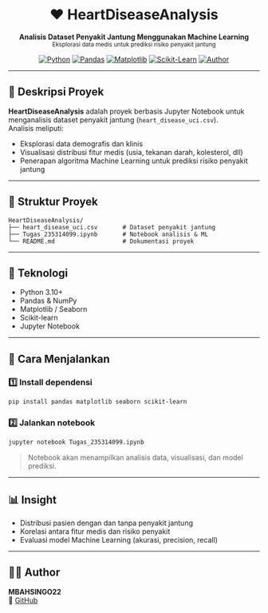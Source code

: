 <h1 align="center">❤️ HeartDiseaseAnalysis</h1>
<p align="center">
  <b>Analisis Dataset Penyakit Jantung Menggunakan Machine Learning</b><br>
  <sub>Eksplorasi data medis untuk prediksi risiko penyakit jantung</sub>
</p>

<div align="center">

[![Python](https://img.shields.io/badge/Python-3.10+-blue?logo=python)](https://www.python.org/)
[![Pandas](https://img.shields.io/badge/Pandas-Data%20Analysis-yellow?logo=pandas)](https://pandas.pydata.org/)
[![Matplotlib](https://img.shields.io/badge/Matplotlib-Visualization-success?logo=matplotlib)](https://matplotlib.org/)
[![Scikit-Learn](https://img.shields.io/badge/Scikit--Learn-ML-orange?logo=scikit-learn)](https://scikit-learn.org/)
[![Author](https://img.shields.io/badge/Author-MBAHSINGO22-blue)](https://github.com/MBAHSINGO22)

</div>

---

## 📖 Deskripsi Proyek

**HeartDiseaseAnalysis** adalah proyek berbasis Jupyter Notebook untuk menganalisis dataset penyakit jantung (`heart_disease_uci.csv`).  
Analisis meliputi:
- Eksplorasi data demografis dan klinis
- Visualisasi distribusi fitur medis (usia, tekanan darah, kolesterol, dll)
- Penerapan algoritma Machine Learning untuk prediksi risiko penyakit jantung

---

## 📂 Struktur Proyek

```
HeartDiseaseAnalysis/
├── heart_disease_uci.csv       # Dataset penyakit jantung
├── Tugas_235314099.ipynb       # Notebook analisis & ML
└── README.md                   # Dokumentasi proyek
```

---

## 🧰 Teknologi

- Python 3.10+
- Pandas & NumPy
- Matplotlib / Seaborn
- Scikit-learn
- Jupyter Notebook

---

## 🚀 Cara Menjalankan

### 1️⃣ Install dependensi
```bash
pip install pandas matplotlib seaborn scikit-learn
```

### 2️⃣ Jalankan notebook
```bash
jupyter notebook Tugas_235314099.ipynb
```

> Notebook akan menampilkan analisis data, visualisasi, dan model prediksi.

---

## 📊 Insight

- Distribusi pasien dengan dan tanpa penyakit jantung
- Korelasi antara fitur medis dan risiko penyakit
- Evaluasi model Machine Learning (akurasi, precision, recall)

---

## 👨‍💻 Author

**MBAHSINGO22**  
🔗 [GitHub](https://github.com/MBAHSINGO22)
